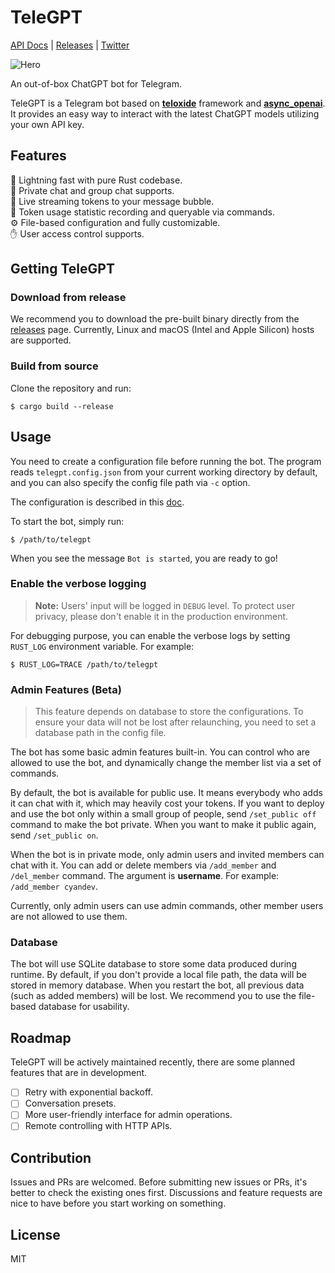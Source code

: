 # TeleGPT

[API Docs](https://icystudio.github.io/TeleGPT/telegpt_core) | [Releases](https://github.com/IcyStudio/TeleGPT/releases) | [Twitter](https://twitter.com/unixzii)

![Hero](./artworks/hero.png)

An out-of-box ChatGPT bot for Telegram.

TeleGPT is a Telegram bot based on [**teloxide**](https://github.com/teloxide/teloxide) framework and [**async_openai**](https://github.com/64bit/async-openai). It provides an easy way to interact with the latest ChatGPT models utilizing your own API key.

## Features

🦀 Lightning fast with pure Rust codebase.<br>
📢 Private chat and group chat supports.<br>
🚀 Live streaming tokens to your message bubble.<br>
💸 Token usage statistic recording and queryable via commands.<br>
⚙️ File-based configuration and fully customizable.<br>
✋ User access control supports.

## Getting TeleGPT

### Download from release

We recommend you to download the pre-built binary directly from the [releases](https://github.com/IcyStudio/TeleGPT/releases) page. Currently, Linux and macOS (Intel and Apple Silicon) hosts are supported.

### Build from source

Clone the repository and run:

```shell
$ cargo build --release
```

## Usage

You need to create a configuration file before running the bot. The program reads `telegpt.config.json` from your current working directory by default, and you can also specify the config file path via `-c` option.

The configuration is described in this [doc](https://icystudio.github.io/TeleGPT/telegpt_core/config/).

To start the bot, simply run:

```shell
$ /path/to/telegpt
```

When you see the message `Bot is started`, you are ready to go!

### Enable the verbose logging

> **Note:** Users' input will be logged in `DEBUG` level. To protect user privacy, please don't enable it in the production environment.

For debugging purpose, you can enable the verbose logs by setting `RUST_LOG` environment variable. For example:

```shell
$ RUST_LOG=TRACE /path/to/telegpt
```

### Admin Features (Beta)

> This feature depends on database to store the configurations. To ensure your data will not be lost after relaunching, you need to set a database path in the config file.

The bot has some basic admin features built-in. You can control who are allowed to use the bot, and dynamically change the member list via a set of commands.

By default, the bot is available for public use. It means everybody who adds it can chat with it, which may heavily cost your tokens. If you want to deploy and use the bot only within a small group of people, send `/set_public off` command to make the bot private. When you want to make it public again, send `/set_public on`.

When the bot is in private mode, only admin users and invited members can chat with it. You can add or delete members via `/add_member` and `/del_member` command. The argument is **username**. For example: `/add_member cyandev`.

Currently, only admin users can use admin commands, other member users are not allowed to use them.

### Database

The bot will use SQLite database to store some data produced during runtime. By default, if you don't provide a local file path, the data will be stored in memory database. When you restart the bot, all previous data (such as added members) will be lost. We recommend you to use the file-based database for usability.

## Roadmap

TeleGPT will be actively maintained recently, there are some planned features that are in development.

- [ ] Retry with exponential backoff.
- [ ] Conversation presets.
- [ ] More user-friendly interface for admin operations.
- [ ] Remote controlling with HTTP APIs.

## Contribution

Issues and PRs are welcomed. Before submitting new issues or PRs, it's better to check the existing ones first. Discussions and feature requests are nice to have before you start working on something.

## License

MIT
